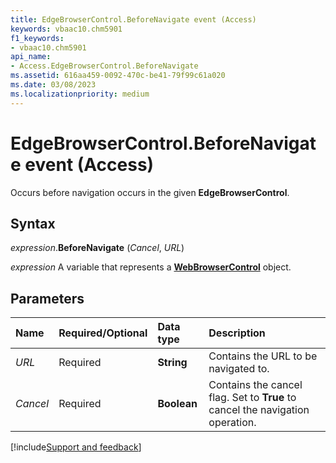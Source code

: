 ```yaml
---
title: EdgeBrowserControl.BeforeNavigate event (Access)
keywords: vbaac10.chm5901
f1_keywords:
- vbaac10.chm5901
api_name:
- Access.EdgeBrowserControl.BeforeNavigate
ms.assetid: 616aa459-0092-470c-be41-79f99c61a020
ms.date: 03/08/2023
ms.localizationpriority: medium
---
```



# EdgeBrowserControl.BeforeNavigate event (Access)

Occurs before navigation occurs in the given **EdgeBrowserControl**.


## Syntax

_expression_.**BeforeNavigate** (_Cancel_, _URL_)

_expression_ A variable that represents a **[WebBrowserControl](Access.WebBrowserControl.md)** object.


## Parameters

|Name|Required/Optional|Data type|Description|
|:-----|:-----|:-----|:-----|
| _URL_|Required|**String**|Contains the URL to be navigated to.|
| _Cancel_|Required|**Boolean**|Contains the cancel flag. Set to **True** to cancel the navigation operation.|



[!include[Support and feedback](~/includes/feedback-boilerplate.md)]